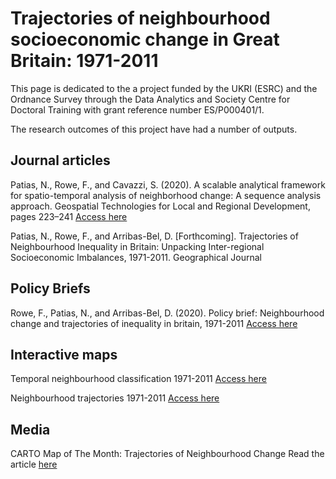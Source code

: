 # Trajectories of neighbourhood socioeconomic change in Great Britain: 1971-2011

This page is dedicated to the a project funded by the UKRI (ESRC) and the Ordnance Survey
 through the Data Analytics and Society Centre for Doctoral Training with grant reference
 number ES/P000401/1.

The research outcomes of this project have had a number of outputs.

## Journal articles

Patias, N., Rowe, F., and Cavazzi, S. (2020). A scalable analytical
framework for spatio-temporal analysis of neighborhood change: A
sequence analysis approach. Geospatial Technologies for Local and Regional
Development, pages 223–241 [Access here](https://link.springer.com/chapter/10.1007/978-3-030-14745-7_13)

Patias, N., Rowe, F., and Arribas-Bel, D. [Forthcoming]. Trajectories
 of Neighbourhood Inequality in Britain: Unpacking Inter-regional 
Socioeconomic Imbalances, 1971-2011. Geographical Journal


## Policy Briefs

Rowe, F., Patias, N., and Arribas-Bel, D. (2020). Policy brief: Neighbourhood
change and trajectories of inequality in britain, 1971-2011 
[Access here](https://uk2070.org.uk/wp-content/uploads/2020/02/07-Neighbourhood-Inequality.pdf)


## Interactive maps
Temporal neighbourhood classification 1971-2011
[Access here](https://gdsl.carto.com/u/nikos-gdsl/builder/d47dffca-9d3f-4799-b9f5-72e62358277a/embed)

Neighbourhood trajectories 1971-2011
[Access here](https://gdsl.carto.com/u/nikos-gdsl/builder/6ffa532d-ee60-473c-8dbd-3896e482fe4c/embed)


## Media

CARTO Map of The Month: Trajectories of Neighbourhood Change
Read the article [here](https://carto.com/blog/trajectories-of-neighbourhood-change-map/)


